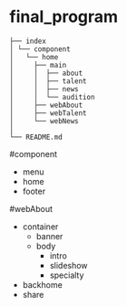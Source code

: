 # final_program
```
├── index
│ └── component
│   └── home
│     ├── main
│     │  ├── about
│     │  ├── talent
│     │  ├── news
│     │  └── audition
│     ├── webAbout
│     ├── webTalent
│     └── webNews
│
└── README.md
```

#component
- menu
- home
- footer

#webAbout
- container
    - banner
    - body
        - intro
        - slideshow
        - specialty
- backhome
- share
